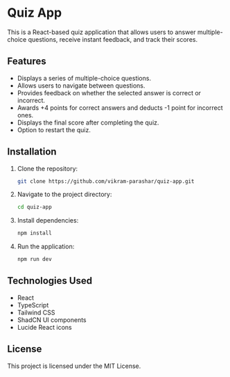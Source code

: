 # Quiz App

This is a React-based quiz application that allows users to answer multiple-choice questions, receive instant feedback, and track their scores.

## Features
- Displays a series of multiple-choice questions.
- Allows users to navigate between questions.
- Provides feedback on whether the selected answer is correct or incorrect.
- Awards +4 points for correct answers and deducts -1 point for incorrect ones.
- Displays the final score after completing the quiz.
- Option to restart the quiz.

## Installation

1. Clone the repository:
   ```sh
   git clone https://github.com/vikram-parashar/quiz-app.git
   ```
2. Navigate to the project directory:
   ```sh
   cd quiz-app
   ```
3. Install dependencies:
   ```sh
   npm install
   ```
4. Run the application:
   ```sh
   npm run dev
   ```


## Technologies Used
- React
- TypeScript
- Tailwind CSS
- ShadCN UI components
- Lucide React icons

## License
This project is licensed under the MIT License.


